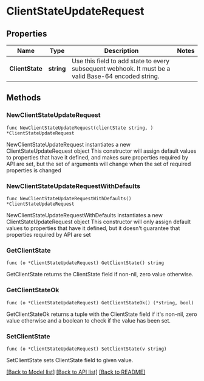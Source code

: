 # ClientStateUpdateRequest

## Properties

Name | Type | Description | Notes
------------ | ------------- | ------------- | -------------
**ClientState** | **string** | Use this field to add state to every subsequent webhook. It must be a valid Base-64 encoded string. | 

## Methods

### NewClientStateUpdateRequest

`func NewClientStateUpdateRequest(clientState string, ) *ClientStateUpdateRequest`

NewClientStateUpdateRequest instantiates a new ClientStateUpdateRequest object
This constructor will assign default values to properties that have it defined,
and makes sure properties required by API are set, but the set of arguments
will change when the set of required properties is changed

### NewClientStateUpdateRequestWithDefaults

`func NewClientStateUpdateRequestWithDefaults() *ClientStateUpdateRequest`

NewClientStateUpdateRequestWithDefaults instantiates a new ClientStateUpdateRequest object
This constructor will only assign default values to properties that have it defined,
but it doesn't guarantee that properties required by API are set

### GetClientState

`func (o *ClientStateUpdateRequest) GetClientState() string`

GetClientState returns the ClientState field if non-nil, zero value otherwise.

### GetClientStateOk

`func (o *ClientStateUpdateRequest) GetClientStateOk() (*string, bool)`

GetClientStateOk returns a tuple with the ClientState field if it's non-nil, zero value otherwise
and a boolean to check if the value has been set.

### SetClientState

`func (o *ClientStateUpdateRequest) SetClientState(v string)`

SetClientState sets ClientState field to given value.



[[Back to Model list]](../README.md#documentation-for-models) [[Back to API list]](../README.md#documentation-for-api-endpoints) [[Back to README]](../README.md)


